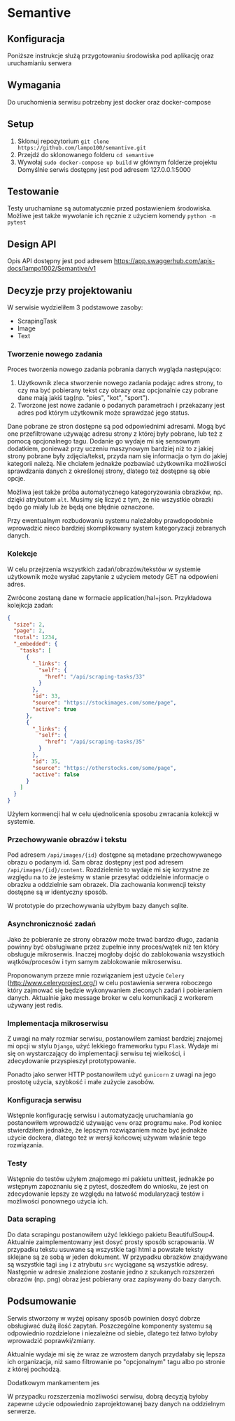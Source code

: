 # Semantive

## Konfiguracja

Poniższe instrukcje służą przygotowaniu środowiska pod aplikację oraz uruchamianiu serwera

## Wymagania

Do uruchomienia serwisu potrzebny jest docker oraz docker-compose

## Setup

1. Sklonuj repozytorium `git clone https://github.com/lampo100/semantive.git`
2. Przejdź do sklonowanego folderu `cd semantive`
2. Wywołaj `sudo docker-compose up build` w głównym folderze projektu
Domyślnie serwis dostępny jest pod adresem 127.0.0.1:5000

## Testowanie

Testy uruchamiane są automatycznie przed postawieniem środowiska. Możliwe jest także wywołanie ich ręcznie z użyciem komendy `python -m pytest`

## Design API

Opis API dostępny jest pod adresem 
https://app.swaggerhub.com/apis-docs/lampo1002/Semantive/v1

## Decyzje przy projektowaniu

W serwisie wydzieliłem 3 podstawowe zasoby:
* ScrapingTask
* Image
* Text

### Tworzenie nowego zadania

Proces tworzenia nowego zadania pobrania danych wygląda następująco:
1. Użytkownik zleca stworzenie nowego zadania podając adres strony, to czy ma być pobierany tekst czy obrazy oraz opcjonalnie czy pobrane dane mają jakiś tag(np. "pies", "kot", "sport").
2. Tworzone jest nowe zadanie o podanych parametrach i przekazany jest adres pod którym użytkownik może sprawdzać jego status.

Dane pobrane ze stron dostępne są pod odpowiednimi adresami. Mogą być one przefiltrowane używając adresu strony z której były pobrane, lub też z pomocą opcjonalnego tagu. Dodanie go wydaje mi się sensownym dodatkiem, ponieważ przy uczeniu maszynowym bardziej niż to z jakiej strony pobrane były zdjęcia/tekst, przyda nam się informacja o tym do jakiej kategorii należą. 
Nie chciałem jednakże pozbawiać użytkownika możliwości sprawdzania danych z określonej strony, dlatego też dostępne są obie opcje.

Możliwa jest także próba automatycznego kategoryzowania obrazków, np. dzięki atrybutom `alt`. Musimy się liczyć z tym, że nie wszystkie obrazki będo go miały lub że będą one błędnie oznaczone.

Przy ewentualnym rozbudowaniu systemu należałoby prawdopodobnie wprowadzić nieco bardziej skomplikowany system kategoryzacji zebranych danych.

### Kolekcje

W celu przejrzenia wszystkich zadań/obrazów/tekstów w systemie użytkownik może wysłać zapytanie z użyciem metody GET na odpowieni adres.

Zwrócone zostaną dane w formacie application/hal+json. Przykładowa kolejkcja zadań:
```json
{
  "size": 2,
  "page": 2,
  "total": 1234,
  "_embedded": {
    "tasks": [
      {
        "_links": {
          "self": {
            "href": "/api/scraping-tasks/33"
          }
        },
        "id": 33,
        "source": "https://stockimages.com/some/page",
        "active": true
      },
      {
        "_links": {
          "self": {
            "href": "/api/scraping-tasks/35"
          }
        },
        "id": 35,
        "source": "https://otherstocks.com/some/page",
        "active": false
      }
    ]
  }
}
```
Użyłem konwencji hal w celu ujednolicenia sposobu zwracania kolekcji w systemie. 

### Przechowywanie obrazów i tekstu

Pod adresem `/api/images/{id}` dostępne są metadane przechowywanego obrazu o podanym id. Sam obraz dostępny jest pod adresem `/api/images/{id}/content`. 
Rozdzielenie to wydaje mi się korzystne ze względu na to że jesteśmy w stanie przesyłać oddzielnie informacje o obrazku a oddzielnie sam obrazek. 
Dla zachowania konwencji teksty dostępne są w identyczny sposób.

W prototypie do przechowywania użyłbym bazy danych sqlite.

### Asynchroniczność zadań

Jako że pobieranie ze strony obrazów może trwać bardzo długo, zadania powinny być obsługiwane przez zupełnie inny proces/wątek niż ten który obsługuje mikroserwis. Inaczej mogłoby dojść do zablokowania wszystkich wątków/procesów i tym samym zablokowanie mikroserwisu.

Proponowanym przeze mnie rozwiązaniem jest użycie `Celery` (http://www.celeryproject.org/) w celu postawienia serwera roboczego który zajmować się będzie wykonywaniem zleconych zadań i pobieraniem danych.
Aktualnie jako message broker w celu komunikacji z workerem używany jest redis.

### Implementacja mikroserwisu

Z uwagi na mały rozmiar serwisu, postanowiłem zamiast bardziej znajomej mi opcji w stylu `Django`, użyć lekkiego frameworku typu `Flask`. Wydaje mi się on wystarczający do implementacji serwisu tej wielkości, i zdecydowanie przyspieszył prototypowanie.

Ponadto jako serwer HTTP postanowiłem użyć `gunicorn` z uwagi na jego prostotę użycia, szybkość i małe zużycie zasobów.

### Konfiguracja serwisu

Wstępnie konfigurację serwisu i automatyzację uruchamiania go postanowiłem wprowadzić używając `venv` oraz programu `make`.
Pod koniec stwierdziłem jednakże, że lepszym rozwiązaniem może być jednakże użycie dockera, dlatego też w wersji końcowej używam właśnie tego rozwiązania.

### Testy

Wstępnie do testów użyłem znajomego mi pakietu unittest, jednakże po wstępnym zapoznaniu się z pytest, doszedłem do wniosku, że jest on zdecydowanie lepszy ze względu na łatwość modularyzacji testów i możliwości ponownego użycia ich.

### Data scraping

Do data scrapingu postanowiłem użyć lekkiego pakietu BeautifulSoup4. Aktualnie zaimplementowany jest dosyć prosty sposób scrapowania. W przypadku tekstu usuwane są wszystkie tagi html a powstałe teksty sklejane są ze sobą w jeden dokument.
W przypadku obrazków znajdywane są wszystkie tagi `img` i z atrybutu `src` wyciągane są wszystkie adresy. Następnie w adresie znalezione zostanie jedno z szukanych rozszerzeń obrazów (np. png) obraz jest pobierany oraz zapisywany do bazy danych.

## Podsumowanie

Serwis stworzony w wyżej opisany sposób powinien dosyć dobrze obsługiwać dużą ilość zapytań. Poszczególne komponenty systemu są odpowiednio rozdzielone i niezależne od siebie, dlatego też łatwo byłoby wprowadzić poprawki/zmiany.

Aktualnie wydaje mi się że wraz ze wzrostem danych przydałaby się lepsza ich organizacja, niż samo filtrowanie po "opcjonalnym" tagu albo po stronie z której pochodzą.

Dodatkowym mankamentem jes

W przypadku rozszerzenia możliwości serwisu, dobrą decyzją byłoby zapewne użycie odpowiednio zaprojektowanej bazy danych na oddzielnym serwerze. 
